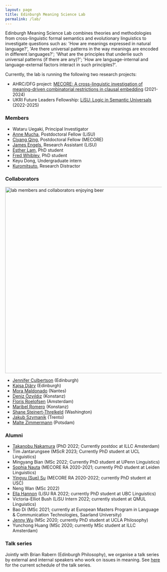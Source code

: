 ```yaml
---
layout: page
title: Edinburgh Meaning Science Lab
permalink: /lab/
---
```


Edinburgh Meaning Science Lab combines theories and methodologies from
cross-linguistic formal semantics and evolutionary linguistics to investigate
questions such as: 'How are meanings expressed in natural language?', 'Are there
universal patterns in the way meanings are encoded in different languages?'; 
'What are the principles that underlie such universal patterns (if there are any)?'; 'How are language-internal and language-external factors interact in such 
principles?'.


Currently, the lab is running the following two research projects: 

- AHRC/DFG project: [MECORE: A cross-linguistic investigation of meaning-driven combinatorial restrictions in clausal embedding](https://wuegaki.ppls.ed.ac.uk/mecore/) (2021-2024)
- UKRI Future Leaders Fellowship: [LiSU: Logic in Semantic Universals](http://www.wataruuegaki.com/flf/) (2022-2025)

### Members

<!-- <img src="{{ site.baseurl }}/images/Arthurs.JPG" alt="some lab members on Arthur's Seat" style="width: 600px;"/> -->

- Wataru Uegaki, Principal Investigator
- [Anne Mucha](https://scholar.google.com/citations?user=R4g8pBAAAAAJ&hl=en&oi=ao), Postdoctoral Fellow (LiSU)
- [Ciyang Qing](https://sites.google.com/site/qciyang/), Postdoctoral Fellow (MECORE)
- [James Engels](https://uk.linkedin.com/in/james-engels), Research Assistant (LiSU)
- [Esther Lam](https://www.ed.ac.uk/profile/esther-lam), PhD student
- [Fred Whibley](https://uk.linkedin.com/in/fred-whibley-ab0310192), PhD student
- Keyu Dong, Undergraduate intern
- [Kuromitsuto](https://twitter.com/wataruu/status/1668310596918591490), Research Distractor

### Collaborators

<img src="{{ site.baseurl }}/images/IMG_6325.jpg" alt="lab members and collaborators enjoying beer" style="width: 600px;"/>

- [Jennifer Culbertson](http://jennifer-culbertson.github.io/) (Edinburgh)
- [Kajsa Djärv](https://kdjarv.wixsite.com/kajsadjarv) (Edinburgh)
- [Mora Maldonado](https://moramaldonado.github.io/) (Nantes)
- [Deniz Özyıldız](https://deniz.fr/) (Konstanz)
- [Floris Roelofsen](https://www.florisroelofsen.com/) (Amsterdam)
- [Maribel Romero](https://ling.sprachwiss.uni-konstanz.de/pages/home/romero/index.html) (Konstanz)
- [Shane Steinert-Threlkeld](https://www.shane.st) (Washington)
- [Jakub Szymanik](https://jakubszymanik.com/) (Trento)
- [Malte Zimmermann](https://www.ling.uni-potsdam.de/~zimmermann/) (Potsdam)

### Alumni

- [Takanobu Nakamura](https://takanobunakamura.github.io/) (PhD 2022; Currently postdoc at ILLC Amsterdam)
- Tim Jantarungsee (MScR 2023; Currently PhD student at UCL Linguistics)
- Mingyang Bian (MSc 2022; Currently PhD student at UPenn Linguistics)
- [Sophia Nauta](https://www.universiteitleiden.nl/medewerkers/sophia-nauta) (MECORE RA 2020-2021; currently PhD student at Leiden Linguistics)
- [Yingyu (Sue) Su](https://cn.linkedin.com/in/suyingyu/en) (MECORE RA 2020-2022; currently PhD student at USC)
- Neng Wan (MSc 2022)
- [Ella Hannon](https://linguistics.ubc.ca/profile/ella-hannon/) (LiSU RA 2022; currently PhD student at UBC Linguistics)
- Victoria-Elliot Bush (LiSU Intern 2022; currently student at QMUL Linguistics)
- Bao Di (MSc 2021; currently at European Masters Program in 
Language & Communication Technologies, Saarland University)
- [Jenny Wu](https://philosophy.ucla.edu/person/jenny-wu/) (MSc 2020; currently PhD student at UCLA Philosophy)
- Yunchong Huang (MSc 2020; currently MSc student at ILLC Amsterdam)

### Talk series

Jointly with Brian Rabern (Edinburgh Philosophy), we organise a talk series by
external and internal speakers who work on issues in meaning. See
[here](https://brianrabern.github.io/emsg/index.html) for the current schedule of
the talk series.
